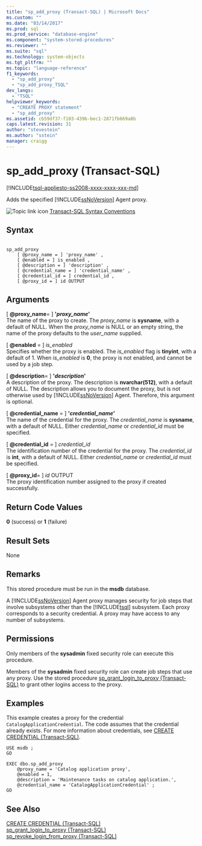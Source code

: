 ```yaml
---
title: "sp_add_proxy (Transact-SQL) | Microsoft Docs"
ms.custom: ""
ms.date: "03/14/2017"
ms.prod: sql
ms.prod_service: "database-engine"
ms.component: "system-stored-procedures"
ms.reviewer: ""
ms.suite: "sql"
ms.technology: system-objects
ms.tgt_pltfrm: ""
ms.topic: "language-reference"
f1_keywords: 
  - "sp_add_proxy"
  - "sp_add_proxy_TSQL"
dev_langs: 
  - "TSQL"
helpviewer_keywords: 
  - "CREATE PROXY statement"
  - "sp_add_proxy"
ms.assetid: cb59df37-f103-439b-bec1-2871fb669a8b
caps.latest.revision: 31
author: "stevestein"
ms.author: "sstein"
manager: craigg
---
```

# sp_add_proxy (Transact-SQL)
[!INCLUDE[tsql-appliesto-ss2008-xxxx-xxxx-xxx-md](../../includes/tsql-appliesto-ss2008-xxxx-xxxx-xxx-md.md)]

  Adds the specified [!INCLUDE[ssNoVersion](../../includes/ssnoversion-md.md)] Agent proxy.  
  
 ![Topic link icon](../../database-engine/configure-windows/media/topic-link.gif "Topic link icon") [Transact-SQL Syntax Conventions](../../t-sql/language-elements/transact-sql-syntax-conventions-transact-sql.md)  
  
## Syntax  
  
```  
  
sp_add_proxy  
    [ @proxy_name = ] 'proxy_name' ,  
    [ @enabled = ] is_enabled ,  
    [ @description = ] 'description' ,  
    [ @credential_name = ] 'credential_name' ,  
    [ @credential_id = ] credential_id ,  
    [ @proxy_id = ] id OUTPUT   
```  
  
## Arguments  
 [ **@proxy_name**= ] **'***proxy_name***'**  
 The name of the proxy to create. The *proxy_name* is **sysname**, with a default of NULL. When the *proxy_name* is NULL or an empty string, the name of the proxy defaults to the *user_name* supplied.  
  
 [ **@enabled** = ] *is_enabled*  
 Specifies whether the proxy is enabled. The *is_enabled* flag is **tinyint**, with a default of 1. When *is_enabled* is **0**, the proxy is not enabled, and cannot be used by a job step.  
  
 [ **@description**= ] **'***description***'**  
 A description of the proxy. The description is **nvarchar(512)**, with a default of NULL. The description allows you to document the proxy, but is not otherwise used by [!INCLUDE[ssNoVersion](../../includes/ssnoversion-md.md)] Agent. Therefore, this argument is optional.  
  
 [ **@credential_name** = ] **'***credential_name***'**  
 The name of the credential for the proxy. The *credential_name* is **sysname**, with a default of NULL. Either *credential_name* or *credential_id* must be specified.  
  
 [ **@credential_id** = ] *credential_id*  
 The identification number of the credential for the proxy. The *credential_id* is **int**, with a default of NULL. Either *credential_name* or *credential_id* must be specified.  
  
 [ **@proxy_id**= ] *id* OUTPUT  
 The proxy identification number assigned to the proxy if created successfully.  
  
## Return Code Values  
 **0** (success) or **1** (failure)  
  
## Result Sets  
 None  
  
## Remarks  
 This stored procedure must be run in the **msdb** database.  
  
 A [!INCLUDE[ssNoVersion](../../includes/ssnoversion-md.md)] Agent proxy manages security for job steps that involve subsystems other than the [!INCLUDE[tsql](../../includes/tsql-md.md)] subsystem. Each proxy corresponds to a security credential. A proxy may have access to any number of subsystems.  
  
## Permissions  
 Only members of the **sysadmin** fixed security role can execute this procedure.  
  
 Members of the **sysadmin** fixed security role can create job steps that use any proxy. Use the stored procedure [sp_grant_login_to_proxy &#40;Transact-SQL&#41;](../../relational-databases/system-stored-procedures/sp-grant-login-to-proxy-transact-sql.md) to grant other logins access to the proxy.  
  
## Examples  
 This example creates a proxy for the credential `CatalogApplicationCredential`. The code assumes that the credential already exists. For more information about credentials, see [CREATE CREDENTIAL &#40;Transact-SQL&#41;](../../t-sql/statements/create-credential-transact-sql.md).  
  
```  
USE msdb ;  
GO  
  
EXEC dbo.sp_add_proxy  
    @proxy_name = 'Catalog application proxy',  
    @enabled = 1,  
    @description = 'Maintenance tasks on catalog application.',  
    @credential_name = 'CatalogApplicationCredential' ;  
GO  
```  
  
## See Also  
 [CREATE CREDENTIAL &#40;Transact-SQL&#41;](../../t-sql/statements/create-credential-transact-sql.md)   
 [sp_grant_login_to_proxy &#40;Transact-SQL&#41;](../../relational-databases/system-stored-procedures/sp-grant-login-to-proxy-transact-sql.md)   
 [sp_revoke_login_from_proxy &#40;Transact-SQL&#41;](../../relational-databases/system-stored-procedures/sp-revoke-login-from-proxy-transact-sql.md)  
  
  
